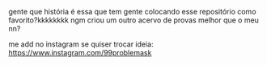gente que história é essa que tem gente colocando esse repositório como favorito?kkkkkkkk ngm criou um outro acervo de provas melhor que o meu nn?

me add no instagram se quiser trocar ideia: https://www.instagram.com/99problemask
